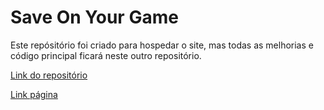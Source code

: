# Save On Your Game

Este repósitório foi criado para hospedar o site, mas todas as melhorias e código principal ficará neste outro repositório.

[Link do repositório](https://github.com/FelipeM-F/Curso_Fullstack/edit/main/Landing_Page) 

[Link página](https://felipem-f.github.io/modelo_landing_page.github.io/)


